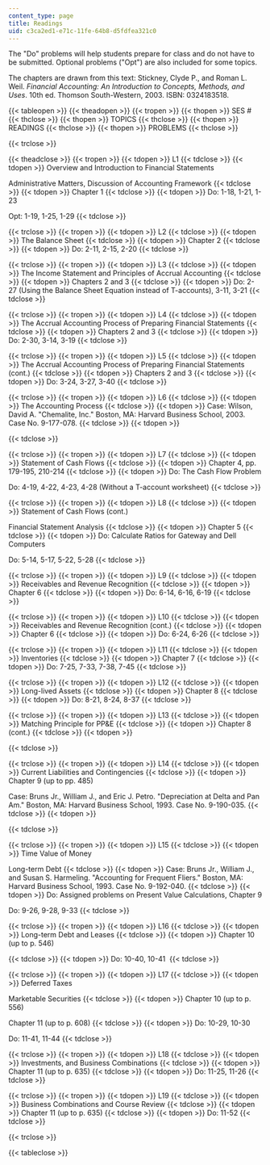 ```yaml
---
content_type: page
title: Readings
uid: c3ca2ed1-e71c-11fe-64b8-d5fdfea321c0
---
```


The "Do" problems will help students prepare for class and do not have to be submitted. Optional problems ("Opt") are also included for some topics.

The chapters are drawn from this text: Stickney, Clyde P., and Roman L. Weil. _Financial Accounting: An Introduction to Concepts, Methods, and Uses_. 10th ed. Thomson South-Western, 2003. ISBN: 0324183518.

{{< tableopen >}}
{{< theadopen >}}
{{< tropen >}}
{{< thopen >}}
SES #
{{< thclose >}}
{{< thopen >}}
TOPICS
{{< thclose >}}
{{< thopen >}}
READINGS
{{< thclose >}}
{{< thopen >}}
PROBLEMS
{{< thclose >}}

{{< trclose >}}

{{< theadclose >}}
{{< tropen >}}
{{< tdopen >}}
L1
{{< tdclose >}}
{{< tdopen >}}
Overview and Introduction to Financial Statements  
  
Administrative Matters, Discussion of Accounting Framework
{{< tdclose >}}
{{< tdopen >}}
Chapter 1
{{< tdclose >}}
{{< tdopen >}}
Do: 1-18, 1-21, 1-23  
  
Opt: 1-19, 1-25, 1-29
{{< tdclose >}}

{{< trclose >}}
{{< tropen >}}
{{< tdopen >}}
L2
{{< tdclose >}}
{{< tdopen >}}
The Balance Sheet
{{< tdclose >}}
{{< tdopen >}}
Chapter 2
{{< tdclose >}}
{{< tdopen >}}
Do: 2-11, 2-15, 2-20
{{< tdclose >}}

{{< trclose >}}
{{< tropen >}}
{{< tdopen >}}
L3
{{< tdclose >}}
{{< tdopen >}}
The Income Statement and Principles of Accrual Accounting
{{< tdclose >}}
{{< tdopen >}}
Chapters 2 and 3
{{< tdclose >}}
{{< tdopen >}}
Do: 2-27 (Using the Balance Sheet Equation instead of T-accounts), 3-11, 3-21
{{< tdclose >}}

{{< trclose >}}
{{< tropen >}}
{{< tdopen >}}
L4
{{< tdclose >}}
{{< tdopen >}}
The Accrual Accounting Process of Preparing Financial Statements
{{< tdclose >}}
{{< tdopen >}}
Chapters 2 and 3
{{< tdclose >}}
{{< tdopen >}}
Do: 2-30, 3-14, 3-19
{{< tdclose >}}

{{< trclose >}}
{{< tropen >}}
{{< tdopen >}}
L5
{{< tdclose >}}
{{< tdopen >}}
The Accrual Accounting Process of Preparing Financial Statements (cont.)
{{< tdclose >}}
{{< tdopen >}}
Chapters 2 and 3
{{< tdclose >}}
{{< tdopen >}}
Do: 3-24, 3-27, 3-40
{{< tdclose >}}

{{< trclose >}}
{{< tropen >}}
{{< tdopen >}}
L6
{{< tdclose >}}
{{< tdopen >}}
The Accounting Process
{{< tdclose >}}
{{< tdopen >}}
Case: Wilson, David A. "Chemalite, Inc." Boston, MA: Harvard Business School, 2003. Case No. 9-177-078.
{{< tdclose >}}
{{< tdopen >}}

{{< tdclose >}}

{{< trclose >}}
{{< tropen >}}
{{< tdopen >}}
L7
{{< tdclose >}}
{{< tdopen >}}
Statement of Cash Flows
{{< tdclose >}}
{{< tdopen >}}
Chapter 4, pp. 179-195, 210-214
{{< tdclose >}}
{{< tdopen >}}
Do: The Cash Flow Problem  
  
Do: 4-19, 4-22, 4-23, 4-28 (Without a T-account worksheet)
{{< tdclose >}}

{{< trclose >}}
{{< tropen >}}
{{< tdopen >}}
L8
{{< tdclose >}}
{{< tdopen >}}
Statement of Cash Flows (cont.)  
  
Financial Statement Analysis
{{< tdclose >}}
{{< tdopen >}}
Chapter 5
{{< tdclose >}}
{{< tdopen >}}
Do: Calculate Ratios for Gateway and Dell Computers  
  
Do: 5-14, 5-17, 5-22, 5-28
{{< tdclose >}}

{{< trclose >}}
{{< tropen >}}
{{< tdopen >}}
L9
{{< tdclose >}}
{{< tdopen >}}
Receivables and Revenue Recognition
{{< tdclose >}}
{{< tdopen >}}
Chapter 6
{{< tdclose >}}
{{< tdopen >}}
Do: 6-14, 6-16, 6-19
{{< tdclose >}}

{{< trclose >}}
{{< tropen >}}
{{< tdopen >}}
L10
{{< tdclose >}}
{{< tdopen >}}
Receivables and Revenue Recognition (cont.)
{{< tdclose >}}
{{< tdopen >}}
Chapter 6
{{< tdclose >}}
{{< tdopen >}}
Do: 6-24, 6-26
{{< tdclose >}}

{{< trclose >}}
{{< tropen >}}
{{< tdopen >}}
L11
{{< tdclose >}}
{{< tdopen >}}
Inventories
{{< tdclose >}}
{{< tdopen >}}
Chapter 7
{{< tdclose >}}
{{< tdopen >}}
Do: 7-25, 7-33, 7-38, 7-45
{{< tdclose >}}

{{< trclose >}}
{{< tropen >}}
{{< tdopen >}}
L12
{{< tdclose >}}
{{< tdopen >}}
Long-lived Assets
{{< tdclose >}}
{{< tdopen >}}
Chapter 8
{{< tdclose >}}
{{< tdopen >}}
Do: 8-21, 8-24, 8-37
{{< tdclose >}}

{{< trclose >}}
{{< tropen >}}
{{< tdopen >}}
L13
{{< tdclose >}}
{{< tdopen >}}
Matching Principle for PP&E
{{< tdclose >}}
{{< tdopen >}}
Chapter 8 (cont.)
{{< tdclose >}}
{{< tdopen >}}

{{< tdclose >}}

{{< trclose >}}
{{< tropen >}}
{{< tdopen >}}
L14
{{< tdclose >}}
{{< tdopen >}}
Current Liabilities and Contingencies
{{< tdclose >}}
{{< tdopen >}}
Chapter 9 (up to pp. 485)  
  
Case: Bruns Jr., William J., and Eric J. Petro. "Depreciation at Delta and Pan Am." Boston, MA: Harvard Business School, 1993. Case No. 9-190-035.
{{< tdclose >}}
{{< tdopen >}}

{{< tdclose >}}

{{< trclose >}}
{{< tropen >}}
{{< tdopen >}}
L15
{{< tdclose >}}
{{< tdopen >}}
Time Value of Money  
  
Long-term Debt
{{< tdclose >}}
{{< tdopen >}}
Case: Bruns Jr., William J., and Susan S. Harmeling. "Accounting for Frequent Fliers." Boston, MA: Harvard Business School, 1993. Case No. 9-192-040.
{{< tdclose >}}
{{< tdopen >}}
Do: Assigned problems on Present Value Calculations, Chapter 9  
  
Do: 9-26, 9-28, 9-33
{{< tdclose >}}

{{< trclose >}}
{{< tropen >}}
{{< tdopen >}}
L16
{{< tdclose >}}
{{< tdopen >}}
Long-term Debt and Leases
{{< tdclose >}}
{{< tdopen >}}
Chapter 10 (up to p. 546)  

{{< tdclose >}}
{{< tdopen >}}
Do: 10-40, 10-41 
{{< tdclose >}}

{{< trclose >}}
{{< tropen >}}
{{< tdopen >}}
L17
{{< tdclose >}}
{{< tdopen >}}
Deferred Taxes  
  
Marketable Securities
{{< tdclose >}}
{{< tdopen >}}
Chapter 10 (up to p. 556)  
  
Chapter 11 (up to p. 608)
{{< tdclose >}}
{{< tdopen >}}
Do: 10-29, 10-30  
  
Do: 11-41, 11-44
{{< tdclose >}}

{{< trclose >}}
{{< tropen >}}
{{< tdopen >}}
L18
{{< tdclose >}}
{{< tdopen >}}
Investments, and Business Combinations
{{< tdclose >}}
{{< tdopen >}}
Chapter 11 (up to p. 635)
{{< tdclose >}}
{{< tdopen >}}
Do: 11-25, 11-26
{{< tdclose >}}

{{< trclose >}}
{{< tropen >}}
{{< tdopen >}}
L19
{{< tdclose >}}
{{< tdopen >}}
Business Combinations and Course Review
{{< tdclose >}}
{{< tdopen >}}
Chapter 11 (up to p. 635)
{{< tdclose >}}
{{< tdopen >}}
Do: 11-52
{{< tdclose >}}

{{< trclose >}}

{{< tableclose >}}